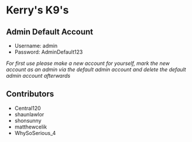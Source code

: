 # Kerry's K9's

## Admin Default Account
* Username: admin
* Password: AdminDefault123

*For first use please make a new account for yourself, mark the new account as an admin via the default admin account and delete the default admin account afterwards*

## Contributors
* Central120
* shaunlawlor
* shonsunny
* matthewcelik
* WhySoSerious_4
